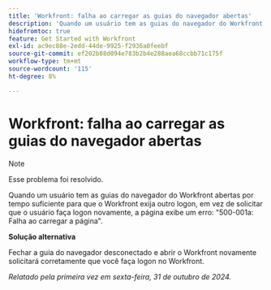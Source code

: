 ```yaml
---
title: 'Workfront: falha ao carregar as guias do navegador abertas'
description: 'Quando um usuário tem as guias do navegador do Workfront abertas por tempo suficiente para que o Workfront exija outro logon, em vez de solicitar que o usuário faça logon novamente, a página exibe um erro: "500-001a: Falha ao carregar a página".'
hidefromtoc: true
feature: Get Started with Workfront
exl-id: ac9ec88e-2edd-44de-9925-f2936a0feebf
source-git-commit: ef202b88d094e783b2b4e288aea68ccbb71c175f
workflow-type: tm+mt
source-wordcount: '115'
ht-degree: 8%

---
```


# Workfront: falha ao carregar as guias do navegador abertas

>[!NOTE]
>
>Esse problema foi resolvido.

Quando um usuário tem as guias do navegador do Workfront abertas por tempo suficiente para que o Workfront exija outro logon, em vez de solicitar que o usuário faça logon novamente, a página exibe um erro: &quot;500-001a: Falha ao carregar a página&quot;.

**Solução alternativa**

Fechar a guia do navegador desconectado e abrir o Workfront novamente solicitará corretamente que você faça logon no Workfront.

_Relatado pela primeira vez em sexta-feira, 31 de outubro de 2024._
